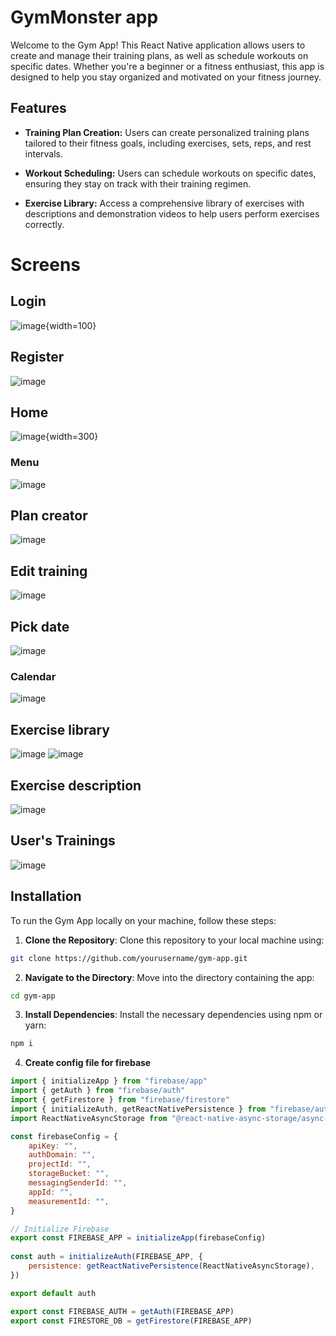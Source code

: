 # GymMonster app

Welcome to the Gym App! This React Native application allows users to create and manage their training plans, as well as schedule workouts on specific dates. Whether you're a beginner or a fitness enthusiast, this app is designed to help you stay organized and motivated on your fitness journey.

## Features

- **Training Plan Creation:** Users can create personalized training plans tailored to their fitness goals, including exercises, sets, reps, and rest intervals.

- **Workout Scheduling:** Users can schedule workouts on specific dates, ensuring they stay on track with their training regimen.

- **Exercise Library:** Access a comprehensive library of exercises with descriptions and demonstration videos to help users perform exercises correctly.


# Screens

## Login
![image](https://github.com/WojciechGos/GymMonster/assets/36795978/c8080704-f44c-4e6d-bbe3-91fb432c338b){width=100}

## Register
![image](https://github.com/WojciechGos/GymMonster/assets/36795978/67a2d1ea-0281-4ad5-a224-00c41ee66988)

## Home
![image](https://github.com/WojciechGos/GymMonster/assets/36795978/19a1f6cc-28f7-4ebf-ba5b-2112ed0f6d97){width=300}

### Menu 
![image](https://github.com/WojciechGos/GymMonster/assets/36795978/7e3cde02-4c03-46d4-a3d8-ecca001e89c8)

## Plan creator
![image](https://github.com/WojciechGos/GymMonster/assets/36795978/7b7ccb28-9c60-4667-a020-54211d90df84)

## Edit training
![image](https://github.com/WojciechGos/GymMonster/assets/36795978/7ff6e025-880e-4c22-981c-9de3afa19616)

## Pick date
![image](https://github.com/WojciechGos/GymMonster/assets/36795978/534d9ffc-ec0a-4fe7-9f39-e7b11689c3be)

### Calendar
![image](https://github.com/WojciechGos/GymMonster/assets/36795978/cca68459-3148-4044-b768-ce4530c438a8)


## Exercise library
![image](https://github.com/WojciechGos/GymMonster/assets/36795978/63801767-1167-4c24-8404-2e71e08a790d)
![image](https://github.com/WojciechGos/GymMonster/assets/36795978/aa9c5571-d096-4a12-ada7-fc6bea57bef7)

## Exercise description
![image](https://github.com/WojciechGos/GymMonster/assets/36795978/c920cfca-9555-423a-8a9b-c90d5e1c0794)

## User's Trainings
![image](https://github.com/WojciechGos/GymMonster/assets/36795978/a41bc830-38f7-43d5-83fa-2340a99349ab)



## Installation

To run the Gym App locally on your machine, follow these steps:

1. **Clone the Repository**: Clone this repository to your local machine using:
```bash
git clone https://github.com/yourusername/gym-app.git
```

2. **Navigate to the Directory**: Move into the directory containing the app:
```bash
cd gym-app
```

3. **Install Dependencies**: Install the necessary dependencies using npm or yarn:
```bash
npm i
```

4. **Create config file for firebase**
```javascript
import { initializeApp } from "firebase/app"  
import { getAuth } from "firebase/auth"  
import { getFirestore } from "firebase/firestore"  
import { initializeAuth, getReactNativePersistence } from "firebase/auth"  
import ReactNativeAsyncStorage from "@react-native-async-storage/async-storage"  

const firebaseConfig = {  
    apiKey: "",  
    authDomain: "",  
    projectId: "",  
    storageBucket: "",  
    messagingSenderId: "",  
    appId: "",  
    measurementId: "",  
}  

// Initialize Firebase  
export const FIREBASE_APP = initializeApp(firebaseConfig)  
  
const auth = initializeAuth(FIREBASE_APP, {  
    persistence: getReactNativePersistence(ReactNativeAsyncStorage),  
})  

export default auth  

export const FIREBASE_AUTH = getAuth(FIREBASE_APP)  
export const FIRESTORE_DB = getFirestore(FIREBASE_APP)  
```
